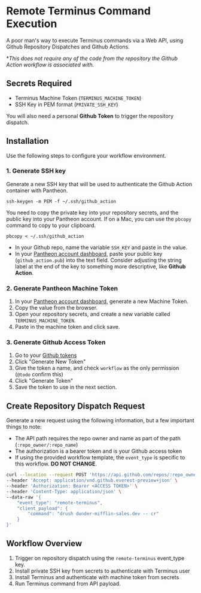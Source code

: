 # Remote Terminus Command Execution

A poor man's way to execute Terminus commands via a Web API, using Github Repository Dispatches and Github Actions. 

**This does not require any of the code from the repository the Github Action workflow is associated with.*

## Secrets Required
- Terminus Machine Token (`TERMINUS_MACHINE_TOKEN`)
- SSH Key in PEM format (`PRIVATE_SSH_KEY`)

You will also need a personal **Github Token** to trigger the repository dispatch.

## Installation
Use the following steps to configure your workflow environment.

### 1. Generate SSH key

Generate a new SSH key that will be used to authenticate the Github Action container with Pantheon.

```
ssh-keygen -m PEM -f ~/.ssh/github_action
```

You need to copy the private key into your repository secrets, and the public key into your Pantheon account. If on a Mac, you can use the `pbcopy` command to copy to your clipboard.

```
pbcopy < ~/.ssh/github_action
```

- In your Github repo, name the variable `SSH_KEY` and paste in the value.
- In your [Pantheon account dashboard](https://dashboard.pantheon.io/users#account/ssh-keys), paste your public key (`github_action.pub`) into the text field. Consider adjusting the string label at the end of the key to something more descriptive, like **Github Action**.

### 2. Generate Pantheon Machine Token

1. In your [Pantheon account dashboard](https://dashboard.pantheon.io/users#account/tokens/list), generate a new Machine Token.
2. Copy the value from the browser.
3. Open your repository secrets, and create a new variable called `TERMINUS_MACHINE_TOKEN`.
4. Paste in the machine token and click save.

### 3. Generate Github Access Token

1. Go to your [Github tokens](https://github.com/settings/tokens)
2. Click "Generate New Token"
3. Give the token a name, and check `workflow` as the only permission (`@todo` confirm this)
4. Click "Generate Token"
5. Save the token to use in the next section.

## Create Repository Dispatch Request

Generate a new request using the following information, but a few important things to note:

- The API path requires the repo owner and name as part of the path (`:repo_owner/:repo_name`)
- The authorization is a bearer token and is your Github access token
- If using the provided workflow template, the `event_type` is specific to this workflow. **DO NOT CHANGE**.

```bash
curl --location --request POST 'https://api.github.com/repos/:repo_owner/:repo_name/dispatches' \
--header 'Accept: application/vnd.github.everest-preview+json' \
--header 'Authorization: Bearer <ACCESS TOKEN>' \
--header 'Content-Type: application/json' \
--data-raw '{
    "event_type": "remote-terminus",
    "client_payload": {
        "command": "drush dunder-mifflin-sales.dev -- cr"
    }
}'
```

## Workflow Overview

1. Trigger on repository dispatch using the `remote-terminus` event_type key.
1. Install private SSH key from secrets to authenticate with Terminus user
1. Install Terminus and authenticate with machine token from secrets
1. Run Terminus command from API payload.
